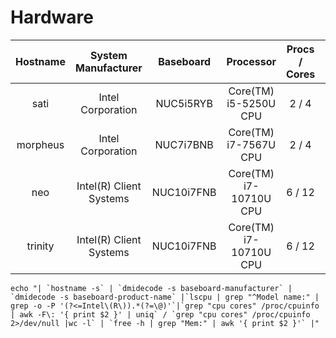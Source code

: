 # Hardware


| Hostname | System Manufacturer | Baseboard | Processor             | Procs / Cores | Memory | Single-Core | Multi-Core |
|:--------:|:-------------------:|:---------:|:---------------------:|:-------------:|:------:|:----:|:----:|
| sati     | Intel Corporation   | NUC5i5RYB | Core(TM) i5-5250U CPU | 2 / 4         | 15Gi   | 724  | 1521 |
| morpheus | Intel Corporation   | NUC7i7BNB | Core(TM) i7-7567U CPU | 2 / 4         | 31Gi   | 1134 | 2516 |
| neo      | Intel(R) Client Systems | NUC10i7FNB | Core(TM) i7-10710U CPU | 6 / 12  | 62Gi   | 1117 | 6021 | 
| trinity  | Intel(R) Client Systems | NUC10i7FNB | Core(TM) i7-10710U CPU | 6 / 12  | 62Gi   | 1127 | 6002 |


```
echo "| `hostname -s` | `dmidecode -s baseboard-manufacturer` | `dmidecode -s baseboard-product-name` |`lscpu | grep "^Model name:" | grep -o -P '(?<=Intel\(R\)).*(?=\@)'`|`grep "cpu cores" /proc/cpuinfo | awk -F\: '{ print $2 }' | uniq` / `grep "cpu cores" /proc/cpuinfo 2>/dev/null |wc -l` | `free -h | grep "Mem:" | awk '{ print $2 }'` |"

```

